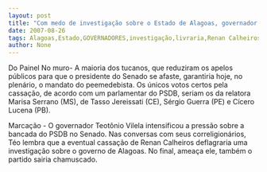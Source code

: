 ```yaml
---
layout: post
title: "Com medo de investigação sobre o Estado de Alagoas, governador tucano trabalha para livrar cara de Renan"
date: 2007-08-26
tags: Alagoas,Estado,GOVERNADORES,investigação,livraria,Renan Calheiros,trabalhador
author: None
---
```

Do Painel
No muro-&nbsp;A maioria dos tucanos, que reduziram os apelos p&uacute;blicos para que o presidente do Senado se afaste, garantiria hoje, no plen&aacute;rio, o mandato do peemedebista. Os &uacute;nicos votos certos pela cassa&ccedil;&atilde;o, de acordo com um parlamentar do PSDB, seriam os da relatora Marisa Serrano (MS), de Tasso Jereissati (CE), S&eacute;rgio Guerra (PE) e C&iacute;cero Lucena (PB).

Marca&ccedil;&atilde;o - O governador Teot&ocirc;nio Vilela intensificou a press&atilde;o sobre a bancada do PSDB no Senado. Nas conversas com seus correligion&aacute;rios, T&eacute;o lembra que a eventual cassa&ccedil;&atilde;o de Renan Calheiros deflagraria uma investiga&ccedil;&atilde;o sobre o governo de Alagoas. No final, amea&ccedil;a ele, tamb&eacute;m o partido sairia chamuscado.  